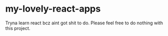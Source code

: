 # my-lovely-react-apps

Tryna learn react bcz aint got shit to do. Please feel free to do nothing with this project. 


